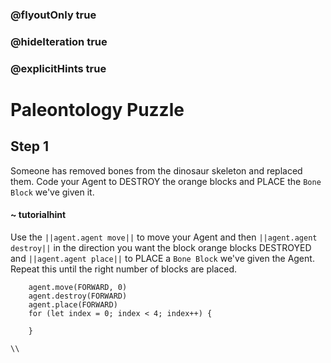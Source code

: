 ### @flyoutOnly true
### @hideIteration true
### @explicitHints true

# Paleontology Puzzle

## Step 1
Someone has removed bones from the dinosaur skeleton and replaced them. Code your Agent to DESTROY the orange blocks and PLACE the `Bone Block` we've given it.
#### ~ tutorialhint 
Use the ``||agent.agent move||`` to move your Agent and then ``||agent.agent destroy||`` in the direction you want the block orange blocks DESTROYED and ``||agent.agent place||`` to PLACE a `Bone Block` we've given the Agent. Repeat this until the right number of blocks are placed.

```ghost
    agent.move(FORWARD, 0)
    agent.destroy(FORWARD)
    agent.place(FORWARD)
    for (let index = 0; index < 4; index++) {
    	
    }
```
```template
\\
```
```package
```
